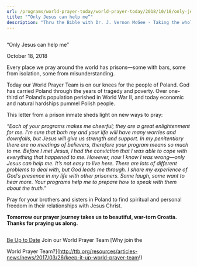 ```yaml
---
url: /programs/world-prayer-today/world-prayer-today/2018/10/18/only-jesus-can-help-me
title: "“Only Jesus can help me”"
description: "Thru the Bible with Dr. J. Vernon McGee - Taking the whole Word to the whole world"
---
```







## 
 “Only Jesus can help me”


October 18, 2018




Every place we pray around the world has prisons—some with bars, some from isolation, some from misunderstanding. 


Today our World Prayer Team is on our knees for the people of Poland. God has carried Poland through the years of tragedy and poverty. Over one-third of Poland’s population perished in World War II, and today economic and natural hardships pummel Polish people. 


This letter from a prison inmate sheds light on new ways to pray: 


*“Each of your programs makes me cheerful; they are a great enlightenment for me. I’m sure that both my and your life will have many worries and downfalls, but Jesus will give us strength and support. In my penitentiary there are no meetings of believers, therefore your program means so much to me. Before I met Jesus, I had the conviction that I was able to cope with everything that happened to me. However, now I know I was wrong—only Jesus can help me. It’s not easy to live here. There are lots of different problems to deal with, but God leads me through. I share my experience of God’s presence in my life with other prisoners. Some laugh, some want to hear more. Your programs help me to prepare how to speak with them about the truth.”*


Pray for your brothers and sisters in Poland to find spiritual and personal freedom in their relationships with Jesus Christ. 


**Tomorrow our prayer journey takes us to beautiful, war-torn Croatia. Thanks for praying us along.** 







## 




[Be Up to Date](http://feeds.feedburner.com/WorldPrayerToday "World Prayer Today RSS Feed")
Join our World Prayer Team
[Why join the  

World Prayer Team?](http://ttb.org/resources/articles-news/news/2017/03/26/keep-it-up-world-prayer-team!)




